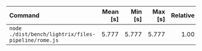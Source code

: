| Command | Mean [s] | Min [s] | Max [s] | Relative |
|:---|---:|---:|---:|---:|
| `node ./dist/bench/lightrix/files-pipeline/rome.js` | 5.777 | 5.777 | 5.777 | 1.00 |
